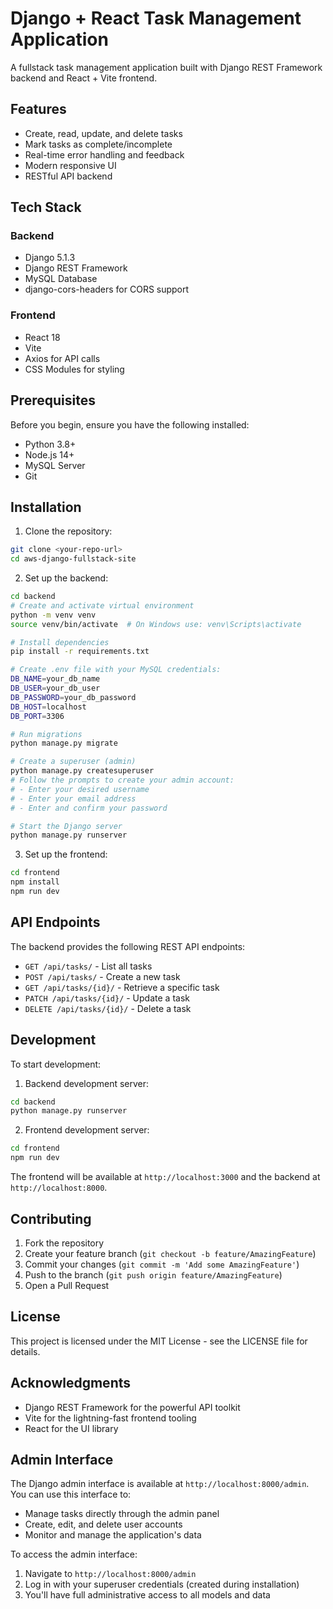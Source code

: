 # Django + React Task Management Application

A fullstack task management application built with Django REST Framework backend and React + Vite frontend.

## Features

- Create, read, update, and delete tasks
- Mark tasks as complete/incomplete
- Real-time error handling and feedback
- Modern responsive UI
- RESTful API backend

## Tech Stack

### Backend
- Django 5.1.3
- Django REST Framework
- MySQL Database
- django-cors-headers for CORS support

### Frontend
- React 18
- Vite
- Axios for API calls
- CSS Modules for styling

## Prerequisites

Before you begin, ensure you have the following installed:
- Python 3.8+
- Node.js 14+
- MySQL Server
- Git

## Installation

1. Clone the repository:
```bash
git clone <your-repo-url>
cd aws-django-fullstack-site
```

2. Set up the backend:
```bash
cd backend
# Create and activate virtual environment
python -m venv venv
source venv/bin/activate  # On Windows use: venv\Scripts\activate

# Install dependencies
pip install -r requirements.txt

# Create .env file with your MySQL credentials:
DB_NAME=your_db_name
DB_USER=your_db_user
DB_PASSWORD=your_db_password
DB_HOST=localhost
DB_PORT=3306

# Run migrations
python manage.py migrate

# Create a superuser (admin)
python manage.py createsuperuser
# Follow the prompts to create your admin account:
# - Enter your desired username
# - Enter your email address
# - Enter and confirm your password

# Start the Django server
python manage.py runserver
```

3. Set up the frontend:
```bash
cd frontend
npm install
npm run dev
```

## API Endpoints

The backend provides the following REST API endpoints:

- `GET /api/tasks/` - List all tasks
- `POST /api/tasks/` - Create a new task
- `GET /api/tasks/{id}/` - Retrieve a specific task
- `PATCH /api/tasks/{id}/` - Update a task
- `DELETE /api/tasks/{id}/` - Delete a task

## Development

To start development:

1. Backend development server:
```bash
cd backend
python manage.py runserver
```

2. Frontend development server:
```bash
cd frontend
npm run dev
```

The frontend will be available at `http://localhost:3000` and the backend at `http://localhost:8000`.

## Contributing

1. Fork the repository
2. Create your feature branch (`git checkout -b feature/AmazingFeature`)
3. Commit your changes (`git commit -m 'Add some AmazingFeature'`)
4. Push to the branch (`git push origin feature/AmazingFeature`)
5. Open a Pull Request

## License

This project is licensed under the MIT License - see the LICENSE file for details.

## Acknowledgments

- Django REST Framework for the powerful API toolkit
- Vite for the lightning-fast frontend tooling
- React for the UI library

## Admin Interface

The Django admin interface is available at `http://localhost:8000/admin`. You can use this interface to:
- Manage tasks directly through the admin panel
- Create, edit, and delete user accounts
- Monitor and manage the application's data

To access the admin interface:
1. Navigate to `http://localhost:8000/admin`
2. Log in with your superuser credentials (created during installation)
3. You'll have full administrative access to all models and data 